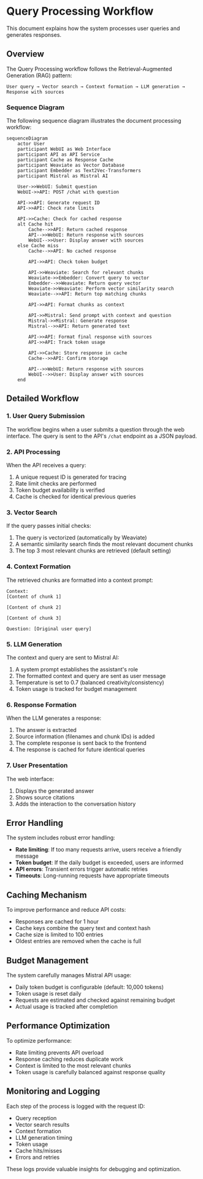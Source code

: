 # Query Processing Workflow

This document explains how the system processes user queries and generates responses.

## Overview

The Query Processing workflow follows the Retrieval-Augmented Generation (RAG) pattern:

```
User query → Vector search → Context formation → LLM generation → Response with sources
```

### Sequence Diagram

The following sequence diagram illustrates the document processing workflow:

```mermaid
sequenceDiagram
    actor User
    participant WebUI as Web Interface
    participant API as API Service
    participant Cache as Response Cache
    participant Weaviate as Vector Database
    participant Embedder as Text2Vec-Transformers
    participant Mistral as Mistral AI

    User->>WebUI: Submit question
    WebUI->>API: POST /chat with question
    
    API->>API: Generate request ID
    API->>API: Check rate limits
    
    API->>Cache: Check for cached response
    alt Cache hit
        Cache-->>API: Return cached response
        API-->>WebUI: Return response with sources
        WebUI-->>User: Display answer with sources
    else Cache miss
        Cache-->>API: No cached response
        
        API->>API: Check token budget
        
        API->>Weaviate: Search for relevant chunks
        Weaviate->>Embedder: Convert query to vector
        Embedder-->>Weaviate: Return query vector
        Weaviate->>Weaviate: Perform vector similarity search
        Weaviate-->>API: Return top matching chunks
        
        API->>API: Format chunks as context
        
        API->>Mistral: Send prompt with context and question
        Mistral->>Mistral: Generate response
        Mistral-->>API: Return generated text
        
        API->>API: Format final response with sources
        API->>API: Track token usage
        
        API->>Cache: Store response in cache
        Cache-->>API: Confirm storage
        
        API-->>WebUI: Return response with sources
        WebUI-->>User: Display answer with sources
    end
```

## Detailed Workflow

### 1. User Query Submission

The workflow begins when a user submits a question through the web interface. The query is sent to the API's `/chat` endpoint as a JSON payload.

### 2. API Processing

When the API receives a query:

1. A unique request ID is generated for tracing
2. Rate limit checks are performed
3. Token budget availability is verified
4. Cache is checked for identical previous queries

### 3. Vector Search

If the query passes initial checks:

1. The query is vectorized (automatically by Weaviate)
2. A semantic similarity search finds the most relevant document chunks
3. The top 3 most relevant chunks are retrieved (default setting)

### 4. Context Formation

The retrieved chunks are formatted into a context prompt:

```
Context:
[Content of chunk 1]

[Content of chunk 2]

[Content of chunk 3]

Question: [Original user query]
```

### 5. LLM Generation

The context and query are sent to Mistral AI:

1. A system prompt establishes the assistant's role
2. The formatted context and query are sent as user message
3. Temperature is set to 0.7 (balanced creativity/consistency)
4. Token usage is tracked for budget management

### 6. Response Formation

When the LLM generates a response:

1. The answer is extracted
2. Source information (filenames and chunk IDs) is added
3. The complete response is sent back to the frontend
4. The response is cached for future identical queries

### 7. User Presentation

The web interface:

1. Displays the generated answer
2. Shows source citations
3. Adds the interaction to the conversation history

## Error Handling

The system includes robust error handling:

- **Rate limiting**: If too many requests arrive, users receive a friendly message
- **Token budget**: If the daily budget is exceeded, users are informed
- **API errors**: Transient errors trigger automatic retries
- **Timeouts**: Long-running requests have appropriate timeouts

## Caching Mechanism

To improve performance and reduce API costs:

- Responses are cached for 1 hour
- Cache keys combine the query text and context hash
- Cache size is limited to 100 entries
- Oldest entries are removed when the cache is full

## Budget Management

The system carefully manages Mistral API usage:

- Daily token budget is configurable (default: 10,000 tokens)
- Token usage is reset daily
- Requests are estimated and checked against remaining budget
- Actual usage is tracked after completion

## Performance Optimization

To optimize performance:

- Rate limiting prevents API overload
- Response caching reduces duplicate work
- Context is limited to the most relevant chunks
- Token usage is carefully balanced against response quality

## Monitoring and Logging

Each step of the process is logged with the request ID:

- Query reception
- Vector search results
- Context formation
- LLM generation timing
- Token usage
- Cache hits/misses
- Errors and retries

These logs provide valuable insights for debugging and optimization.